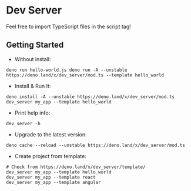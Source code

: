 # Dev Server

Feel free to import TypeScript files in the script tag!

## Getting Started

- Without install: 

```shell
deno run hello-world.js deno run -A --unstable https://deno.land/x/dev_server/mod.ts --template hello_world
```
- Install & Run It:

```shell 
deno install -A --unstable https://deno.land/x/dev_server/mod.ts 
dev_server my_app --template hello_world
```

- Print help info:
```shell
dev_server -h
```

- Upgrade to the latest version:

```shell
deno cache --reload --unstable https://deno.land/x/dev_server/mod.ts
```

- Create project from template:

```shell
# Check from https://deno.land/x/dev_server/template/
dev_server my_app --template hello_world
dev_server my_app --template react
dev_server my_app --template angular
```
